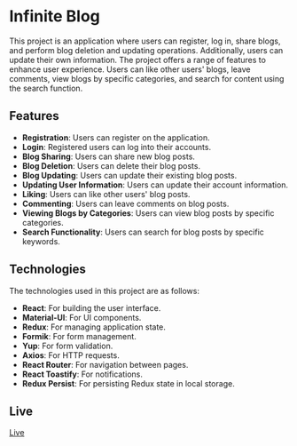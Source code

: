 # Infinite Blog

This project is an application where users can register, log in, share blogs, and perform blog deletion and updating operations. Additionally, users can update their own information. The project offers a range of features to enhance user experience. Users can like other users' blogs, leave comments, view blogs by specific categories, and search for content using the search function.

## Features

- **Registration**: Users can register on the application.
- **Login**: Registered users can log into their accounts.
- **Blog Sharing**: Users can share new blog posts.
- **Blog Deletion**: Users can delete their blog posts.
- **Blog Updating**: Users can update their existing blog posts.
- **Updating User Information**: Users can update their account information.
- **Liking**: Users can like other users' blog posts.
- **Commenting**: Users can leave comments on blog posts.
- **Viewing Blogs by Categories**: Users can view blog posts by specific categories.
- **Search Functionality**: Users can search for blog posts by specific keywords.

## Technologies

The technologies used in this project are as follows:

- **React**: For building the user interface.
- **Material-UI**: For UI components.
- **Redux**: For managing application state.
- **Formik**: For form management.
- **Yup**: For form validation.
- **Axios**: For HTTP requests.
- **React Router**: For navigation between pages.
- **React Toastify**: For notifications.
- **Redux Persist**: For persisting Redux state in local storage.

## Live

[Live]()
